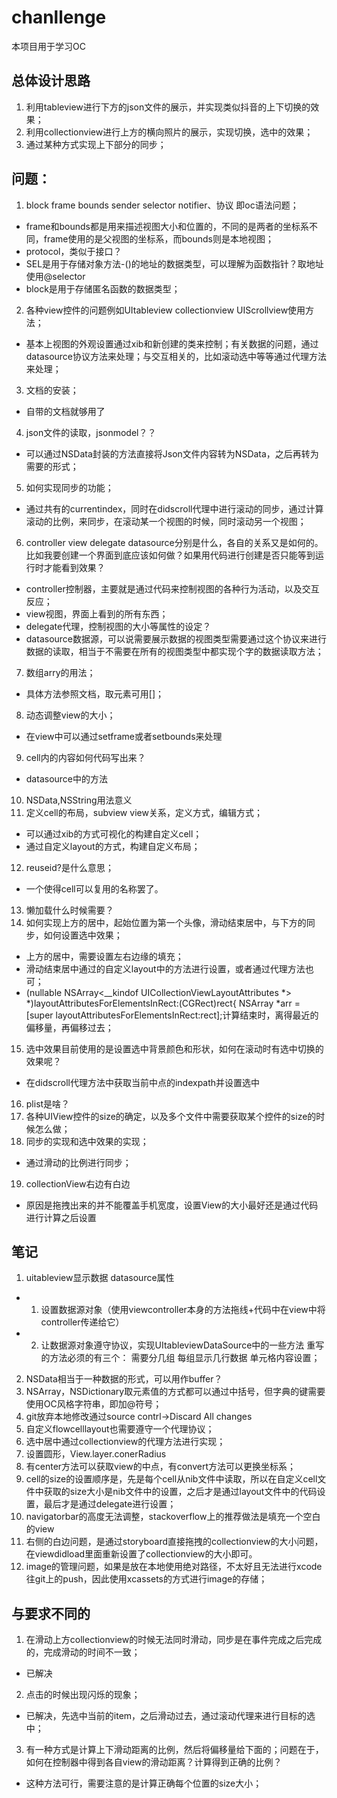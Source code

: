 # chanllenge

本项目用于学习OC
## 总体设计思路
1. 利用tableview进行下方的json文件的展示，并实现类似抖音的上下切换的效果；
2. 利用collectionview进行上方的横向照片的展示，实现切换，选中的效果；
3. 通过某种方式实现上下部分的同步；

## 问题：
1. block frame bounds sender selector notifier、协议 即oc语法问题；
- frame和bounds都是用来描述视图大小和位置的，不同的是两者的坐标系不同，frame使用的是父视图的坐标系，而bounds则是本地视图；
- protocol，类似于接口？
- SEL是用于存储对象方法-()的地址的数据类型，可以理解为函数指针？取地址使用@selector
- block是用于存储匿名函数的数据类型；
2. 各种view控件的问题例如UItableview collectionview UIScrollview使用方法；
- 基本上视图的外观设置通过xib和新创建的类来控制；有关数据的问题，通过datasource协议方法来处理；与交互相关的，比如滚动选中等等通过代理方法来处理；
3. 文档的安装；
- 自带的文档就够用了
4. json文件的读取，jsonmodel？？
- 可以通过NSData封装的方法直接将Json文件内容转为NSData，之后再转为需要的形式；
5. 如何实现同步的功能； 
- 通过共有的currentindex，同时在didscroll代理中进行滚动的同步，通过计算滚动的比例，来同步，在滚动某一个视图的时候，同时滚动另一个视图；
6. controller view delegate datasource分别是什么，各自的关系又是如何的。比如我要创建一个界面到底应该如何做？如果用代码进行创建是否只能等到运行时才能看到效果？
- controller控制器，主要就是通过代码来控制视图的各种行为活动，以及交互反应；
- view视图，界面上看到的所有东西；
- delegate代理，控制视图的大小等属性的设定？
- datasource数据源，可以说需要展示数据的视图类型需要通过这个协议来进行数据的读取，相当于不需要在所有的视图类型中都实现个字的数据读取方法；
7. 数组arry的用法；
- 具体方法参照文档，取元素可用[]；
8. 动态调整view的大小；
- 在view中可以通过setframe或者setbounds来处理
9. cell内的内容如何代码写出来？
- datasource中的方法
10. NSData,NSString用法意义
11. 定义cell的布局，subview view关系，定义方式，编辑方式；
- 可以通过xib的方式可视化的构建自定义cell；
- 通过自定义layout的方式，构建自定义布局；
12. reuseid?是什么意思；
- 一个使得cell可以复用的名称罢了。
13. 懒加载什么时候需要？
14. 如何实现上方的居中，起始位置为第一个头像，滑动结束居中，与下方的同步，如何设置选中效果；
- 上方的居中，需要设置左右边缘的填充；
- 滑动结束居中通过的自定义layout中的方法进行设置，或者通过代理方法也可；
- (nullable NSArray<__kindof UICollectionViewLayoutAttributes *> *)layoutAttributesForElementsInRect:(CGRect)rect{
NSArray *arr = [super layoutAttributesForElementsInRect:rect];计算结束时，离得最近的偏移量，再偏移过去；
15. 选中效果目前使用的是设置选中背景颜色和形状，如何在滚动时有选中切换的效果呢？
- 在didscroll代理方法中获取当前中点的indexpath并设置选中
16. plist是啥？
17. 各种UIView控件的size的确定，以及多个文件中需要获取某个控件的size的时候怎么做；
18. 同步的实现和选中效果的实现；
- 通过滑动的比例进行同步；
19. collectionView右边有白边
- 原因是拖拽出来的并不能覆盖手机宽度，设置View的大小最好还是通过代码进行计算之后设置


## 笔记
1. uitableview显示数据 datasource属性
- 1. 设置数据源对象（使用viewcontroller本身的方法拖线+代码中在view中将controller传递给它） 
- 2. 让数据源对象遵守协议，实现UItableviewDataSource中的一些方法
重写的方法必须的有三个：
需要分几组
每组显示几行数据
单元格内容设置；

2. NSData相当于一种数据的形式，可以用作buffer？
3. NSArray，NSDictionary取元素值的方式都可以通过中括号，但字典的键需要使用OC风格字符串，即加@符号；
4. git放弃本地修改通过source contrl->Discard All changes
5. 自定义flowcelllayout也需要遵守一个代理协议；
6. 选中居中通过collectionview的代理方法进行实现；
7. 设置圆形，View.layer.conerRadius
8. 有center方法可以获取view的中点，有convert方法可以更换坐标系；
9. cell的size的设置顺序是，先是每个cell从nib文件中读取，所以在自定义cell文件中获取的size大小是nib文件中的设置，之后才是通过layout文件中的代码设置，最后才是通过delegate进行设置；
10. navigatorbar的高度无法调整，stackoverflow上的推荐做法是填充一个空白的view
11. 右侧的白边问题，是通过storyboard直接拖拽的collectionview的大小问题，在viewdidload里面重新设置了collectionview的大小即可。
12. image的管理问题，如果是放在本地使用绝对路径，不太好且无法进行xcode往git上的push，因此使用xcassets的方式进行image的存储；

## 与要求不同的
1. 在滑动上方collectionview的时候无法同时滑动，同步是在事件完成之后完成的，完成滑动的时间不一致；
- 已解决
2. 点击的时候出现闪烁的现象；
- 已解决，先选中当前的item，之后滑动过去，通过滚动代理来进行目标的选中；
3. 有一种方式是计算上下滑动距离的比例，然后将偏移量给下面的；问题在于，如何在控制器中得到各自view的滑动距离？计算得到正确的比例？
- 这种方法可行，需要注意的是计算正确每个位置的size大小；


